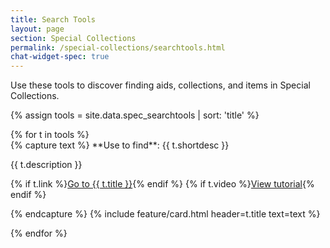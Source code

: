 ```yaml
---
title: Search Tools
layout: page
section: Special Collections
permalink: /special-collections/searchtools.html
chat-widget-spec: true
---
```


Use these tools to discover finding aids, collections, and items in Special Collections.

{% assign tools = site.data.spec_searchtools | sort: 'title' %}

<div class="row py-3 justify-content-center">
{% for t in tools %}
<div class="col-md-6 text-center">
{% capture text %}
**Use to find**: {{ t.shortdesc }} 

{{ t.description }}

{% if t.link %}<a href="{{ t.link | relative_url }}" class="btn btn-outline-pride-gold m-1" target="_blank" rel="noopener">Go to {{ t.title }}</a>{% endif %}
{% if t.video %}<a href="{{ t.video }}" class="btn btn-outline-payette-blue m-1" target="_blank" rel="noopener">View tutorial</a>{% endif %}

{% endcapture %}
{% include feature/card.html header=t.title text=text %}
</div>
{% endfor %}
</div>